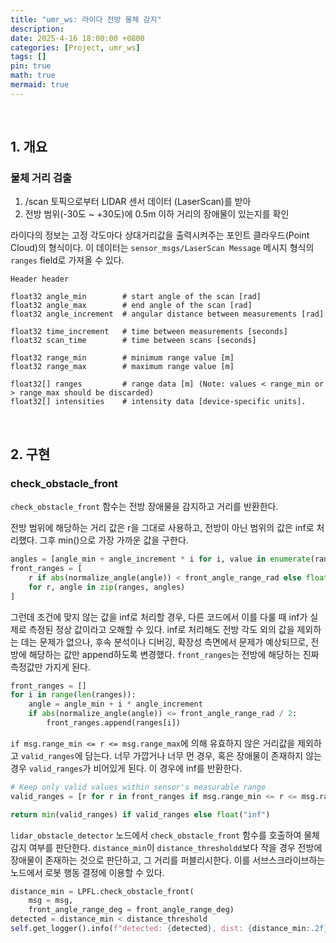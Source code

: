 ```yaml
---
title: "umr_ws: 라이다 전방 물체 감지"
description: 
date: 2025-4-16 18:00:00 +0800
categories: [Project, umr_ws]
tags: []
pin: true
math: true
mermaid: true
---
```


<br>

## 1. 개요

### 물체 거리 검출

1. /scan 토픽으로부터 LIDAR 센서 데이터 (LaserScan)를 받아
2. 전방 범위(-30도 ~ +30도)에 0.5m 이하 거리의 장애물이 있는지를 확인


라이다의 정보는 고정 각도마다 상대거리값을 출력시켜주는 포인트 클라우드(Point Cloud)의 형식이다. 이 데이터는 ```sensor_msgs/LaserScan Message``` 메시지 형식의 ```ranges``` field로 가져올 수 있다.

```
Header header
                         
float32 angle_min        # start angle of the scan [rad]
float32 angle_max        # end angle of the scan [rad]
float32 angle_increment  # angular distance between measurements [rad]

float32 time_increment   # time between measurements [seconds]
float32 scan_time        # time between scans [seconds]

float32 range_min        # minimum range value [m]
float32 range_max        # maximum range value [m]

float32[] ranges         # range data [m] (Note: values < range_min or > range_max should be discarded)
float32[] intensities    # intensity data [device-specific units].
```

<br>

## 2. 구현

### check_obstacle_front
```check_obstacle_front``` 함수는 전방 장애물을 감지하고 거리를 반환한다.

전방 범위에 해당하는 거리 값은 r을 그대로 사용하고, 전방이 아닌 범위의 값은 inf로 처리했다. 그후 min()으로 가장 가까운 값을 구한다.

```python
angles = [angle_min + angle_increment * i for i, value in enumerate(ranges)]
front_ranges = [
    r if abs(normalize_angle(angle)) < front_angle_range_rad else float("inf") 
    for r, angle in zip(ranges, angles)
]
```

그런데 조건에 맞지 않는 값을 inf로 처리할 경우, 다른 코드에서 이를 다룰 때 inf가 실제로 측정된 정상 값이라고 오해할 수 있다. inf로 처리해도 전방 각도 외의 값을 제외하는 데는 문제가 없으나, 후속 분석이나 디버깅, 확장성 측면에서 문제가 예상되므로, 전방에 해당하는 값만 append하도록 변경했다. ```front_ranges```는 전방에 해당하는 진짜 측정값만 가지게 된다.

```python
front_ranges = []
for i in range(len(ranges)):
    angle = angle_min + i * angle_increment
    if abs(normalize_angle(angle)) <= front_angle_range_rad / 2:
        front_ranges.append(ranges[i])
```

```if msg.range_min <= r <= msg.range_max```에 의해 유효하지 않은 거리값을 제외하고 ```valid_ranges```에 담는다. 너무 가깝거나 너무 먼 경우, 혹은 장애물이 존재하지 않는 경우 ```valid_ranges```가 비어있게 된다. 이 경우에 inf를 반환한다.

```python
# Keep only valid values within sensor's measurable range
valid_ranges = [r for r in front_ranges if msg.range_min <= r <= msg.range_max]

return min(valid_ranges) if valid_ranges else float("inf")
```

```lidar_obstacle_detector``` 노드에서 ```check_obstacle_front``` 함수를 호출하여 물체 감지 여부를 판단한다. ```distance_min```이 ```distance_thresholdd```보다 작을 경우 전방에 장애물이 존재하는 것으로 판단하고, 그 거리를 퍼블리시한다. 이를 서브스크라이브하는 노드에서 로봇 행동 결정에 이용할 수 있다.

```python
distance_min = LPFL.check_obstacle_front(
    msg = msg, 
    front_angle_range_deg = front_angle_range_deg)
detected = distance_min < distance_threshold
self.get_logger().info(f"detected: {detected}, dist: {distance_min:.2f} m")
```

<br>